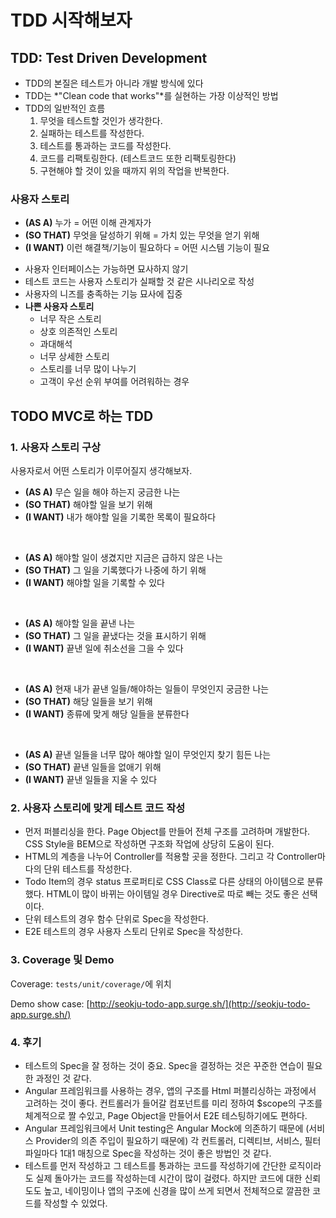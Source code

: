 # TDD 시작해보자

## TDD: Test Driven Development

* TDD의 본질은 테스트가 아니라 개발 방식에 있다
* TDD는 *"Clean code that works"*를 실현하는 가장 이상적인 방법
* TDD의 일반적인 흐름
	1. 무엇을 테스트할 것인가 생각한다.
	1. 실패하는 테스트를 작성한다.
	1. 테스트를 통과하는 코드를 작성한다.
	1. 코드를 리팩토링한다. (테스트코드 또한 리팩토링한다)
	1. 구현해야 할 것이 있을 때까지 위의 작업을 반복한다.


### 사용자 스토리

- **(AS A)** 누가 = 어떤 이해 관계자가
- **(SO THAT)** 무엇을 달성하기 위해 = 가치 있는 무엇을 얻기 위해
- **(I WANT)** 이런 해결책/기능이 필요하다 = 어떤 시스템 기능이 필요
* 사용자 인터페이스는 가능하면 묘사하지 않기
* 테스트 코드는 사용자 스토리가 실패할 것 같은 시나리오로 작성
* 사용자의 니즈를 충족하는 기능 묘사에 집중
* **나쁜 사용자 스토리**
	* 너무 작은 스토리
	* 상호 의존적인 스토리
	* 과대해석
	* 너무 상세한 스토리
	* 스토리를 너무 많이 나누기
	* 고객이 우선 순위 부여를 어려워하는 경우


## TODO MVC로 하는 TDD

### 1. 사용자 스토리 구상

사용자로서 어떤 스토리가 이루어질지 생각해보자.

* **(AS A)** 무슨 일을 해야 하는지 궁금한 나는
* **(SO THAT)** 해야할 일을 보기 위해
* **(I WANT)** 내가 해야할 일을 기록한 목록이 필요하다

<br />

* **(AS A)** 해야할 일이 생겼지만 지금은 급하지 않은 나는
* **(SO THAT)** 그 일을 기록했다가 나중에 하기 위해
* **(I WANT)** 해야할 일을 기록할 수 있다

<br />

* **(AS A)** 해야할 일을 끝낸 나는
* **(SO THAT)** 그 일을 끝냈다는 것을 표시하기 위해
* **(I WANT)** 끝낸 일에 취소선을 그을 수 있다

<br />

* **(AS A)** 현재 내가 끝낸 일들/해야하는 일들이 무엇인지 궁금한 나는
* **(SO THAT)** 해당 일들을 보기 위해
* **(I WANT)** 종류에 맞게 해당 일들을 분류한다

<br />

* **(AS A)** 끝낸 일들을 너무 많아 해야할 일이 무엇인지 찾기 힘든 나는
* **(SO THAT)** 끝낸 일들을 없애기 위해
* **(I WANT)** 끝낸 일들을 지울 수 있다



### 2. 사용자 스토리에 맞게 테스트 코드 작성

* 먼저 퍼블리싱을 한다. Page Object를 만들어 전체 구조를 고려하며 개발한다. CSS Style을 BEM으로 작성하면 구조화 작업에 상당히 도움이 된다.
* HTML의 계층을 나누어 Controller를 적용할 곳을 정한다. 그리고 각 Controller마다의 단위 테스트를 작성한다.
* Todo Item의 경우 status 프로퍼티로 CSS Class로 다른 상태의 아이템으로 분류했다. HTML이 많이 바뀌는 아이템일 경우 Directive로 따로 빼는 것도 좋은 선택이다.
* 단위 테스트의 경우 함수 단위로 Spec을 작성한다.
* E2E 테스트의 경우 사용자 스토리 단위로 Spec을 작성한다.


### 3. Coverage 및 Demo

Coverage: ``tests/unit/coverage/``에 위치

Demo show case: [http://seokju-todo-app.surge.sh/](http://seokju-todo-app.surge.sh/)


### 4. 후기

* 테스트의 Spec을 잘 정하는 것이 중요. Spec을 결정하는 것은 꾸준한 연습이 필요한 과정인 것 같다.
* Angular 프레임워크를 사용하는 경우, 앱의 구조를 Html 퍼블리싱하는 과정에서 고려하는 것이 좋다. 컨트롤러가 들어갈 컴포넌트를 미리 정하여 $scope의 구조를 체계적으로 짤 수있고, Page Object을 만들어서 E2E 테스팅하기에도 편하다.
* Angular 프레임워크에서 Unit testing은 Angular Mock에 의존하기 때문에 (서비스 Provider의 의존 주입이 필요하기 때문에) 각 컨트롤러, 디렉티브, 서비스, 필터 파일마다 1대1 매칭으로 Spec을 작성하는 것이 좋은 방법인 것 같다.
* 테스트를 먼저 작성하고 그 테스트를 통과하는 코드를 작성하기에 간단한 로직이라도 실제 돌아가는 코드를 작성하는데 시간이 많이 걸렸다. 하지만 코드에 대한 신뢰도도 높고, 네이밍이나 앱의 구조에 신경을 많이 쓰게 되면서 전체적으로 깔끔한 코드를 작성할 수 있었다.

